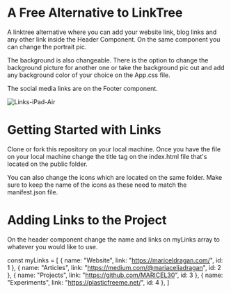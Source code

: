 # A Free Alternative to LinkTree

A linktree alternative where you can add your website link, blog links and any other link inside the Header Component. On the same component you can change the portrait pic.

The background is also changeable. There is the option to change the background picture for another one or take the background pic out and add any background color of your choice on the App.css file.

The social media links are on the Footer component.

![Links-iPad-Air](https://user-images.githubusercontent.com/42100507/221054575-0c66f037-7374-4c8b-a018-d11783fdaf1b.jpg)

# Getting Started with Links

Clone or fork this repository on your local machine. Once you have the file on your local machine change the title tag on the index.html file that's located on the public folder.

 <title>maricel-links</title>


You can also change the icons which are located on the same folder. Make sure to keep the name of the icons as these need to match the manifest.json file.

# Adding Links to the Project

On the header component change the name and links on myLinks array to whatever you would like to use.

const myLinks = [
      { name: "Website", link: "https://mariceldragan.com/", id: 1 },
      { name: "Articles", link: "https://medium.com/@mariaceliadragan", id: 2 },
      { name: "Projects", link: "https://github.com/MARICEL30", id: 3 },
      { name: "Experiments", link: "https://plasticfreeme.net/", id: 4 },
]
